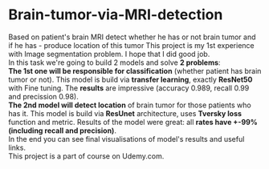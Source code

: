 # Brain-tumor-via-MRI-detection
Based on patient's brain MRI detect whether he has or not brain tumor and if he has - produce location of this tumor
This project is my 1st experience with Image segmentation problem. I hope that I did good job.<br>In this task we're going to build 2 models and solve <b>2 problems</b>:<br>
<b>The 1st one will be responsible for classification</b> (whether patient has brain tumor or not). This model is build via <b>transfer learning</b>, exactly <b>ResNet50</b> with Fine tuning. The <b>results</b> are impressive (accuracy 0.989, recall 0.99 and precission 0.98).<br>
<b>The 2nd model will detect location</b> of brain tumor for those patients who has it. This model is build via <b>ResUnet</b> architecture, uses <b>Tversky loss</b> function and metric. Results of the model were great: all <b>rates have +-99% (including recall and precision)</b>. <br>In the end you can see final visualisations of model's results and useful links.<br>
This project is a part of course on Udemy.com.
